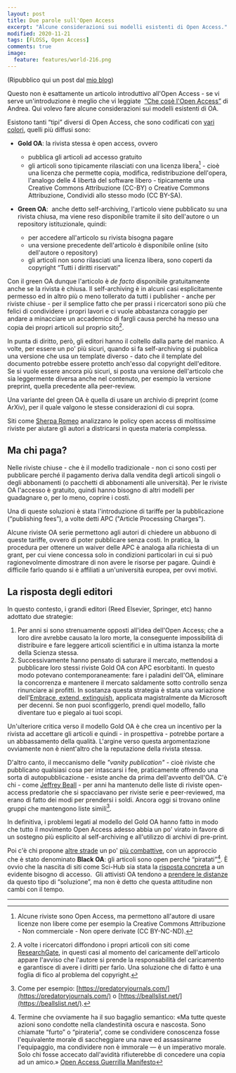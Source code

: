 ```yaml
---
layout: post
title: Due parole sull'Open Access
excerpt: "Alcune considerazioni sui modelli esistenti di Open Access."
modified: 2020-11-21
tags: [FLOSS, Open Access]
comments: true
image:
  feature: features/world-216.png
---
```


(Ripubblico qui un post dal [mio blog][0])

Questo non è esattamente un articolo introduttivo all'Open Access - se vi
serve un'introduzione è meglio che vi leggiate  [“Che cosè l'Open Access”][1]
di Andrea. Qui volevo fare alcune considerazioni sui modelli esistenti di OA.

Esistono tanti “tipi” diversi di Open Access, che sono codificati con
[vari colori][2], quelli più diffusi sono:

* **Gold OA**: la rivista stessa è open access, ovvero
  * pubblica gli articoli ad accesso gratuito
  * gli articoli sono tipicamente rilasciati con una licenza libera[^1] -
    cioè una licenza che permette copia, modifica, redistribuzione dell'opera,
    l'analogo delle 4 libertà del software libero - tipicamente una Creative
    Commons Attribuzione (CC-BY) o Creative Commons Attribuzione, Condividi
    allo stesso modo (CC BY-SA).

* **Green OA**:  anche detto self-archiving, l'articolo viene pubblicato su una
rivista chiusa, ma viene reso disponibile tramite il sito dell'autore o un
repository istituzionale, quindi:
  * per accedere all'articolo su rivista bisogna pagare
  * una versione precedente dell'articolo è disponibile online (sito
    dell'autore o repository)
  * gli articoli non sono rilasciati una licenza libera, sono coperti da
    copyright “Tutti i diritti riservati”

Con il green OA dunque l'articolo è _de facto_ disponibile gratuitamente anche
se la rivista è chiusa. Il self-archiving è in alcuni casi esplicitamente
permesso ed in altro più o meno tollerato da tutti i publisher - anche per
riviste chiuse - per il semplice fatto che per prassi i ricercatori sono più
che felici di condividere i propri lavori e ci vuole abbastanza coraggio per
andare a minacciare un accademico di fargli causa perché ha messo una copia
dei propri articoli sul proprio sito[^2].

In punta di diritto, però, gli editori hanno il coltello dalla parte del
manico. A volte, per essere un po' più sicuri, quando si fa self-archiving si
pubblica una versione che usa un template diverso - dato che il template del
documento potrebbe essere protetto anch'esso dal copyright dell'editore. Se si
vuole essere ancora più sicuri, si posta una versione dell'articolo che sia
leggermente diversa anche nel contenuto, per esempio la versione preprint,
quella precedente alla peer-review.

Una variante del green OA è quella di usare un archivio di preprint (come
ArXiv), per il quale valgono le stesse considerazioni di cui sopra.

Siti come [Sherpa Romeo][3] analizzano le policy open access di moltissime
riviste per aiutare gli autori a districarsi in questa materia complessa.

## Ma chi paga?

Nelle riviste chiuse - che è il modello tradizionale - non ci sono costi per
pubblicare perché il pagamento deriva dalla vendita degli articoli singoli o
degli abbonamenti (o pacchetti di abbonamenti alle università). Per le riviste
OA l'accesso è gratuito, quindi hanno bisogno di altri modelli per guadagnare
o, per lo meno, coprire i costi.

Una di queste soluzioni è stata l'introduzione di tariffe per la pubblicazione
(“publishing fees”), a volte detti APC ("Article Processing Charges").

Alcune riviste OA serie permettono agli autori di chiedere un abbuono di
queste tariffe, ovvero di poter pubblicare senza costi. In pratica,
la procedura per ottenere un waiver delle APC è analoga alla richiesta di un
grant, per cui viene concessa solo in condizioni particolari in cui si può
ragionevolmente dimostrare di non avere le risorse per pagare. Quindi è
difficile farlo quando si è affiliati a un'università europea, per ovvi
motivi.

## La risposta degli editori

In questo contesto, i grandi editori (Reed Elsevier, Springer, etc) hanno
adottato due strategie:

1. Per anni si sono strenuamente opposti all'idea dell'Open Access; che a
loro dire avrebbe causato la loro morte, la conseguente impossibilità di
distribuire e fare leggere articoli scientifici e in ultima istanza la morte
della Scienza stessa.
2. Successivamente hanno pensato di saturare il mercato, mettendosi a
pubblicare loro stessi riviste Gold OA con APC esorbitanti. In questo modo
potevano contemporaneamente: fare i paladini dell'OA, eliminare la concorrenza
e mantenere il mercato saldamente sotto controllo senza rinunciare ai profitti.
In sostanza questa strategia è stata una variazione
dell'[Embrace, extend, extinguish][4], applicata magistralmente da Microsoft
per decenni. Se non puoi sconfiggerlo, prendi quel modello, fallo diventare
tuo e piegalo ai tuoi scopi.

Un'ulteriore critica verso il modello Gold OA è che crea un incentivo per la
rivista ad accettare gli articoli e quindi - in prospettiva - potrebbe portare
a un abbassamento della qualità. L'argine verso questa argomentazione
ovviamente non è nient'altro che la reputazione della rivista stessa.

D'altro canto, il meccanismo delle _"vanity publication"_ - cioè riviste che
pubblicano qualsiasi cosa per intascarsi i fee, praticamente offrendo una
sorta di autopubblicazione - esiste anche da prima dell'avvento dell'OA. C'è
chi - come [Jeffrey Beall][5] - per anni ha mantenuto delle liste di riviste
open-access predatorie che si spacciavano per riviste serie e peer-reviewed,
ma erano di fatto dei modi per prendersi i soldi. Ancora oggi si trovano
online gruppi che mantengono liste simili[^3].

In definitiva, i problemi legati al modello del Gold OA hanno fatto in modo
che tutto il movimento Open Access adesso abbia un po' virato in favore di un
sostegno più esplicito al self-archiving e all'utilizzo di archivi di
pre-print.

Poi c'è chi propone [altre strade][6] un po' [più combattive][7], con un
approccio che è stato denominato **Black OA**: gli articoli sono open perché
“piratati”[^4]. È ovvio che la nascita di siti come Sci-Hub sia stata la
[risposta concreta][8] a un evidente bisogno di accesso.  Gli attivisti OA
tendono a [prendere le distanze][9] da questo tipo di “soluzione”, ma non è
detto che questa attitudine non cambi con il tempo.

---

[^1]: Alcune riviste sono Open Access, ma permettono all'autore di usare licenze non libere come per esempio la Creative Commons Attribuzione - Non commerciale - Non opere derivate (CC BY-NC-ND).

[^2]: A volte i ricercatori diffondono i propri articoli con siti come [ResearchGate](https://www.researchgate.net/), in questi casi al momento del caricamente dell'articolo appare l'avviso che l'autore si prende la responsabilità del caricamento e garantisce di avere i diritti per farlo. Una soluzione che di fatto è una foglia di fico al problema del copyright.

[^3]: Come per esempio: [https://predatoryjournals.com/](https://predatoryjournals.com/) o [https://beallslist.net/](https://beallslist.net/).
[^4]: Termine che ovviamente ha il suo bagaglio semantico: «Ma tutte queste azioni sono condotte nella clandestinità oscura e nascosta. Sono chiamate “furto” o “pirateria”, come se condividere conoscenza fosse l'equivalente morale di saccheggiare una nave ed assassinarne l'equipaggio, ma condividere non è immorale — è un imperativo morale. Solo chi fosse accecato dall'avidità rifiuterebbe di concedere una copia ad un amico.» [Open Access Guerrilla Manifesto][7]

[0]: https://balist.es/blog/2020/11/21/due-parole-sullopen-access/
[1]: https://aubreymcfato.com/2013/01/14/che-cose-lopen-access/
[2]: https://en.wikipedia.org/wiki/Open_access#Colour_naming_system
[3]: https://v2.sherpa.ac.uk/romeo/
[4]: https://it.wikipedia.org/wiki/Abbraccia,_estendi_ed_estingui
[5]: https://en.wikipedia.org/wiki/Jeffrey_Beall
[6]: https://www.youtube.com/watch?v=cq_U9Ga1Wiw&feature=emb_logo
[7]: https://www.doppiozero.com/materiali/web-analysis/guerrilla-open-access-manifesto
[8]: https://medium.com/@aubreymcfato/academic-publishing-sci-hub-and-the-ring-that-rules-them-all-f8a12c29ef9f
[9]: https://mako.cc/copyrighteous/piracy-and-free-software

